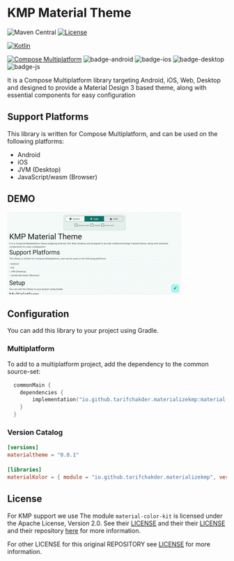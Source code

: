 # KMP Material Theme

![Maven Central](https://img.shields.io/maven-central/v/io.github.tarifchakder.materializekmp/material-theme)
[![License](https://img.shields.io/github/license/tarifchakder/MaterializeKMP)](https://opensource.org/license/mit/)

[![Kotlin](https://img.shields.io/badge/kotlin-v2.1.10-blue.svg?logo=kotlin)](http://kotlinlang.org)

[![Compose Multiplatform](https://img.shields.io/badge/Compose%20Multiplatform-1.6.1-blue)](https://github.com/JetBrains/compose-multiplatform)
![badge-android](http://img.shields.io/badge/platform-android-6EDB8D.svg?style=flat)
![badge-ios](http://img.shields.io/badge/platform-ios-CDCDCD.svg?style=flat)
![badge-desktop](http://img.shields.io/badge/platform-desktop-DB413D.svg?style=flat)
![badge-js](http://img.shields.io/badge/platform-js%2Fwasm-FDD835.svg?style=flat)

It is a Compose Multiplatform library targeting Android, iOS, Web, Desktop and designed to provide a Material Design 3 based theme, along with essential components for easy configuration

## Support Platforms

This library is written for Compose Multiplatform, and can be used on the following platforms:

- Android
- iOS
- JVM (Desktop)
- JavaScript/wasm (Browser)

## DEMO

![WEB](screenshot/web_demo.gif)


## Configuration

You can add this library to your project using Gradle.

### Multiplatform

To add to a multiplatform project, add the dependency to the common source-set:

```kotlin
  commonMain {
    dependencies {
        implementation("io.github.tarifchakder.materializekmp:material-theme:0.0.1")
    }
  }
```

### Version Catalog

```toml
[versions]
materialtheme = "0.0.1"

[libraries]
materialKolor = { module = "io.github.tarifchakder.materializekmp", version.ref = "materialtheme" }
```

## License
For KMP support we use 
The module `material-color-kit` is licensed under the Apache License, Version 2.0. See
their [LICENSE](material-color-kit\src\commonMain\kotlin\io\github\tarifchakder\materialcolor\LICENSE) and their
their [LICENSE](material-color-kit\src\LICENSE) and their
repository [here](https://github.com/material-foundation/material-color-utilities) for more information.

For other LICENSE for this original REPOSITORY see [LICENSE](LICENSE) for more information.



